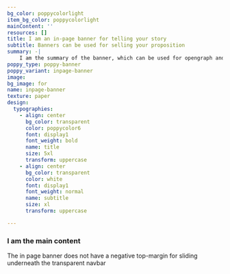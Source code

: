 ```yaml
---
bg_color: poppycolorlight
item_bg_color: poppycolorlight
mainContent: ''
resources: []
title: I am an in-page banner for telling your story
subtitle: Banners can be used for selling your proposition
summary: -|
    I am the summary of the banner, which can be used for opengraph and SEO descriptions
poppy_type: poppy-banner
poppy_variant: inpage-banner
image:
bg_image: for
name: inpage-banner
texture: paper
design:
  typographies:
    - align: center
      bg_color: transparent
      color: poppycolor6
      font: display1
      font_weight: bold
      name: title
      size: 5xl
      transform: uppercase
    - align: center
      bg_color: transparent
      color: white
      font: display1
      font_weight: normal
      name: subtitle
      size: xl
      transform: uppercase

---
```

### I am the main content

The in page banner does not have a negative top-margin for sliding underneath the transparent navbar
